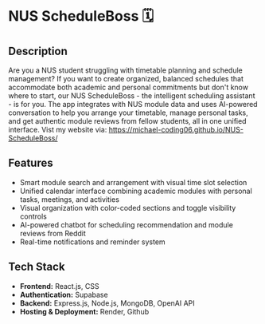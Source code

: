 # NUS ScheduleBoss 🗓️

## **Description**
Are you a NUS student struggling with timetable planning and schedule management? If you want to create organized, balanced schedules that accommodate both academic and personal commitments but don't know where to start, our NUS ScheduleBoss - the intelligent scheduling assistant - is for you. The app integrates with NUS module data and uses AI-powered conversation to help you arrange your timetable, manage personal tasks, and get authentic module reviews from fellow students, all in one unified interface. Vist my website via: https://michael-coding06.github.io/NUS-ScheduleBoss/ 

## **Features**
* Smart module search and arrangement with visual time slot selection
* Unified calendar interface combining academic modules with personal tasks, meetings, and activities
* Visual organization with color-coded sections and toggle visibility controls
* AI-powered chatbot for scheduling recommendation and module reviews from Reddit
* Real-time notifications and reminder system

## **Tech Stack**
* **Frontend:** React.js, CSS
* **Authentication:** Supabase
* **Backend:** Express.js, Node.js, MongoDB, OpenAI API
* **Hosting & Deployment:** Render, Github
